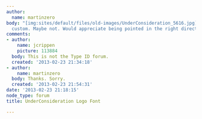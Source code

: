 ```yaml
---
author:
  name: martinzero
body: "[img:sites/default/files/old-images/UnderConsideration_5616.jpg]\r\n\r\nLikely
  custom. Maybe not. Would appreciate being pointed in the right direction. Thanks!\r\n\r\nhttp://underconsideration.com/"
comments:
- author:
    name: jcrippen
    picture: 113884
  body: This is not the Type ID forum.
  created: '2013-02-23 21:34:18'
- author:
    name: martinzero
  body: Thanks. Sorry.
  created: '2013-02-23 21:54:31'
date: '2013-02-23 21:18:15'
node_type: forum
title: UnderConsideration Logo Font

---
```

